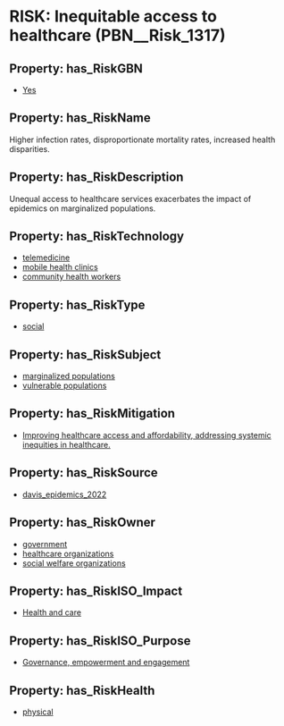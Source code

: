 # RISK: __Inequitable access to healthcare__ (PBN__Risk_1317)

## Property: has_RiskGBN

* [Yes](PBN__RiskGBN_1)

## Property: has_RiskName

Higher infection rates, disproportionate mortality rates, increased health disparities.

## Property: has_RiskDescription

Unequal access to healthcare services exacerbates the impact of epidemics on marginalized populations.

## Property: has_RiskTechnology

* [telemedicine](PBN__Technology_73)
* [mobile health clinics](PBN__Technology_477)
* [community health workers](PBN__Technology_478)

## Property: has_RiskType

* [social](PBN__RiskType_2)

## Property: has_RiskSubject

* [marginalized populations](PBN__Stakeholder_275)
* [vulnerable populations](PBN__Stakeholder_127)

## Property: has_RiskMitigation

* [Improving healthcare access and affordability, addressing systemic inequities in healthcare.](PBN__RiskMitigation_1806)

## Property: has_RiskSource

* [davis_epidemics_2022](PBN__Article_152)

## Property: has_RiskOwner

* [government](PBN__Stakeholder_73)
* [healthcare organizations](PBN__Stakeholder_216)
* [social welfare organizations](PBN__Stakeholder_833)

## Property: has_RiskISO_Impact

* [Health and care](PBN__RiskISO_Purpose_0)

## Property: has_RiskISO_Purpose

* [Governance, empowerment and engagement](PBN__RiskISO_Impact_17)

## Property: has_RiskHealth

* [physical](PBN__RiskHealth_0)

